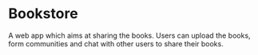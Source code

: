 # Bookstore
A web app which aims at sharing the books. Users can upload the books, form communities and chat with other users to share their books.
